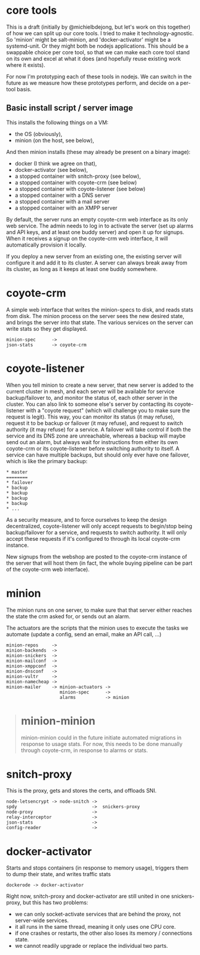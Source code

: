 # core tools

This is a draft (initially by @michielbdejong, but let's work on this together) of how we can split up our core tools.
I tried to make it technology-agnostic. So 'minion' might be salt-minion, and 'docker-activator' might be a systemd-unit.
Or they might both be nodejs applications. This should be a swappable choice per core tool, so that we can make each core tool
stand on its own and excel at what it does (and hopefully reuse existing work where it exists).

For now I'm prototyping each of these tools in nodejs. We can switch in the future as we measure how these prototypes perform,
and decide on a per-tool basis.

## Basic install script / server image

This installs the following things on a VM:

* the OS (obviously),
* minion (on the host, see below),

And then minion installs (these may already be present on a binary image):

* docker (I think we agree on that),
* docker-activator (see below),
* a stopped container with snitch-proxy (see below),
* a stopped container with coyote-crm (see below)
* a stopped container with coyote-listener (see below)
* a stopped container with a DNS server
* a stopped container with a mail server
* a stopped container with an XMPP server


By default, the server runs an empty coyote-crm web interface as its only web service. The admin needs to log in to activate the server (set up alarms and API keys, and at least one buddy server) and open it up for signups. When it receives a signup on the coyote-crm web interface, it will automatically provision it locally.

If you deploy a new server from an existing one, the existing server will configure it and add it to its cluster. A server can always break
away from its cluster, as long as it keeps at least one buddy somewhere.

# coyote-crm

A simple web interface that writes the minion-specs to disk, and reads stats from disk. The minion process on the server sees the new
desired state, and brings the server into that state. The various services on the server can write stats so they get displayed.

````
minion-spec      ->
json-stats       -> coyote-crm
````

# coyote-listener

When you tell minion to create a new server, that new server is added to the current cluster in mesh, and each server will be available
for service backup/failover to, and monitor the status of, each other server in the cluster.
You can also link to someone else's server by contacting its coyote-listener with a "coyote request"
(which will challenge you to make sure the request is legit).
This way, you can monitor its status (it may refuse), request it to be backup or failover (it may refuse),
and request to switch authority (it may refuse) for a service.
A failover will take control if both the service and its DNS zone are unreachable, whereas
a backup will maybe send out an alarm, but always wait for instructions from either its own coyote-crm or its coyote-listener before switching
authority to itself. A service can have multiple backups, but should only ever have one failover, which is like the primary backup:

````
* master
========
* failover
* backup
* backup
* backup
* backup
* ...
````

As a security measure, and to force ourselves to keep the design decentralized, coyote-listener will only accept requests to begin/stop being backup/failover for a service, and requests to switch authority. It will only accept these requests if it's configured to through its local coyote-crm instance.

New signups from the webshop are posted to the coyote-crm instance of the server that will host them (in fact, the whole buying pipeline can be
part of the coyote-crm web interface).

# minion

The minion runs on one server, to make sure that that server either reaches the state the crm asked for, or sends out an alarm.

The actuators are the scripts that the minion uses to execute the tasks we automate (update a config, send an email, make an API call, ...)

````
minion-repos     ->
minion-backends  ->
minion-snickers  ->
minion-mailconf  ->
minion-xmppconf  ->
minion-dnsconf   ->
minion-vultr     ->
minion-namecheap ->
minion-mailer    -> minion-actuators ->
                    minion-spec      ->
                    alarms           -> minion
````

> # minion-minion
> 
> minion-minion could in the future initiate automated migrations in response to usage stats.
> For now, this needs to be done manually through coyote-crm, in response to alarms or stats.

# snitch-proxy

This is the proxy, gets and stores the certs, and offloads SNI.

````
node-letsencrypt -> node-snitch ->
spdy                            ->  snickers-proxy
node-proxy                      ->
relay-interceptor               ->
json-stats                      ->
config-reader                   ->
````

# docker-activator

Starts and stops containers (in response to memory usage), triggers them to dump their state, and writes traffic stats

````
dockerode -> docker-activator
````

Right now, snitch-proxy and docker-activator are still united in one snickers-proxy, but this has two problems:

* we can only socket-activate services that are behind the proxy, not server-wide services.
* it all runs in the same thread, meaning it only uses one CPU core.
* if one crashes or restarts, the other also loses its memory / connections state.
* we cannot readily upgrade or replace the individual two parts.
